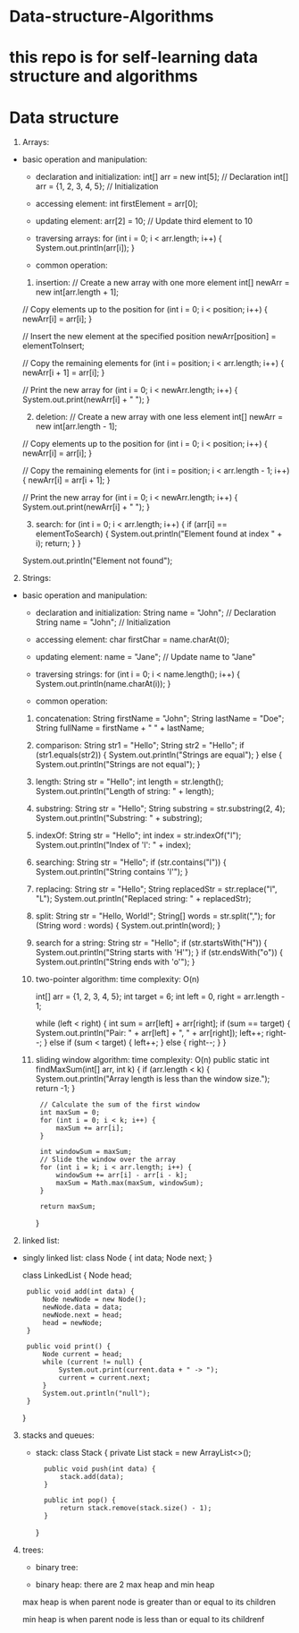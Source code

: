 # Data-structure-Algorithms

# this repo is for self-learning data structure and algorithms

# Data structure

1. Arrays:
- basic operation and manipulation:

	- declaration and initialization:
	int[] arr = new int[5]; // Declaration
	int[] arr = {1, 2, 3, 4, 5}; // Initialization

	- accessing element:
	int firstElement = arr[0];

	- updating element:
	arr[2] = 10; // Update third element to 10

	- traversing arrays:
	for (int i = 0; i < arr.length; i++) {
    		System.out.println(arr[i]);
	}

	- common operation:
	1. insertion:
    // Create a new array with one more element
    int[] newArr = new int[arr.length + 1];

    // Copy elements up to the position
    for (int i = 0; i < position; i++) {
        newArr[i] = arr[i];
    }

    // Insert the new element at the specified position
    newArr[position] = elementToInsert;

    // Copy the remaining elements
    for (int i = position; i < arr.length; i++) {
        newArr[i + 1] = arr[i];
    }

    // Print the new array
    for (int i = 0; i < newArr.length; i++) {
        System.out.print(newArr[i] + " ");
    }

    2. deletion:
    // Create a new array with one less element
    int[] newArr = new int[arr.length - 1];

    // Copy elements up to the position
    for (int i = 0; i < position; i++) {
        newArr[i] = arr[i];
    }

    // Copy the remaining elements
    for (int i = position; i < arr.length - 1; i++) {
        newArr[i] = arr[i + 1];
    }

    // Print the new array
    for (int i = 0; i < newArr.length; i++) {
        System.out.print(newArr[i] + " ");
    }
    
    3. search:
    for (int i = 0; i < arr.length; i++) {
        if (arr[i] == elementToSearch) {
            System.out.println("Element found at index " + i);
            return;
        }
    }

    System.out.println("Element not found");

2. Strings:
- basic operation and manipulation:

    - declaration and initialization:
    String name = "John"; // Declaration
    String name = "John"; // Initialization

    - accessing element:
    char firstChar = name.charAt(0);

    - updating element:
    name = "Jane"; // Update name to "Jane"

    - traversing strings:
    for (int i = 0; i < name.length(); i++) {
        System.out.println(name.charAt(i));
    }

    - common operation:
    1. concatenation:
    String firstName = "John";
    String lastName = "Doe";
    String fullName = firstName + " " + lastName;

    2. comparison:
    String str1 = "Hello";
    String str2 = "Hello";
    if (str1.equals(str2)) {
        System.out.println("Strings are equal");
    } else {
        System.out.println("Strings are not equal");
    }

    3. length:
    String str = "Hello";
    int length = str.length();
    System.out.println("Length of string: " + length);

    4. substring:
    String str = "Hello";
    String substring = str.substring(2, 4);
    System.out.println("Substring: " + substring);

    5. indexOf:
    String str = "Hello";
    int index = str.indexOf("l");
    System.out.println("Index of 'l': " + index); 

    6. searching:
    String str = "Hello";
    if (str.contains("l")) {
        System.out.println("String contains 'l'"); 
    }

    7. replacing:
    String str = "Hello";
    String replacedStr = str.replace("l", "L");
    System.out.println("Replaced string: " + replacedStr);

    8. split:
    String str = "Hello, World!";
    String[] words = str.split(",");
    for (String word : words) {
        System.out.println(word);
    }

    9. search for a string:
    String str = "Hello";
    if (str.startsWith("H")) {
        System.out.println("String starts with 'H'");
    }
    if (str.endsWith("o")) {
        System.out.println("String ends with 'o'");
    } 

    3. two-pointer algorithm: time complexity: O(n)

        int[] arr = {1, 2, 3, 4, 5};
        int target = 6;
        int left = 0, right = arr.length - 1;

        while (left < right) {
            int sum = arr[left] + arr[right];
            if (sum == target) {
                System.out.println("Pair: " + arr[left] + ", " + arr[right]);
                left++;
                right--;
            } else if (sum < target) {
                left++;
            } else {
                right--;
            }
        }

    4. sliding window algorithm: time complexity: O(n)
        public static int findMaxSum(int[] arr, int k) {
            if (arr.length < k) {
                System.out.println("Array length is less than the window size.");
                return -1;
            }

            // Calculate the sum of the first window
            int maxSum = 0;
            for (int i = 0; i < k; i++) {
                maxSum += arr[i];
            }

            int windowSum = maxSum;
            // Slide the window over the array
            for (int i = k; i < arr.length; i++) {
                windowSum += arr[i] - arr[i - k];
                maxSum = Math.max(maxSum, windowSum);
            }

            return maxSum;
        }

2. linked list:
 - singly linked list:
    class Node {
        int data;
        Node next;
    } 

    class LinkedList {
        Node head;

        public void add(int data) {
            Node newNode = new Node();
            newNode.data = data;
            newNode.next = head;
            head = newNode;
        }

        public void print() {
            Node current = head;
            while (current != null) {   
                System.out.print(current.data + " -> ");
                current = current.next;
            }
            System.out.println("null");
        }
    }   

3. stacks and queues:
    - stack:
        class Stack {
            private List<Integer> stack = new ArrayList<>();

            public void push(int data) {
                stack.add(data);
            }

            public int pop() {
                return stack.remove(stack.size() - 1);
            }
        }

4. trees:
    - binary tree:

    - binary heap: there are 2 max heap and min heap

    max heap is when parent node is greater than or equal to its children

    min heap is when parent node is less than or equal to its childrenf